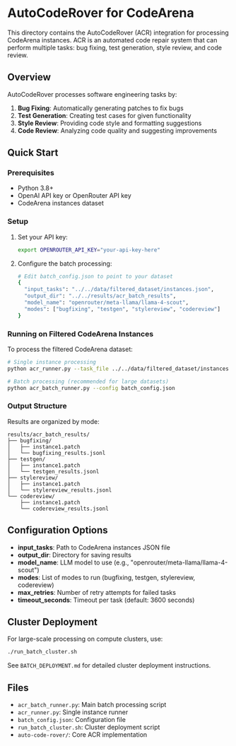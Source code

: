 # AutoCodeRover for CodeArena

This directory contains the AutoCodeRover (ACR) integration for processing CodeArena instances. ACR is an automated code repair system that can perform multiple tasks: bug fixing, test generation, style review, and code review.

## Overview

AutoCodeRover processes software engineering tasks by:
1. **Bug Fixing**: Automatically generating patches to fix bugs
2. **Test Generation**: Creating test cases for given functionality
3. **Style Review**: Providing code style and formatting suggestions
4. **Code Review**: Analyzing code quality and suggesting improvements

## Quick Start

### Prerequisites
- Python 3.8+
- OpenAI API key or OpenRouter API key
- CodeArena instances dataset

### Setup
1. Set your API key:
   ```bash
   export OPENROUTER_API_KEY="your-api-key-here"
   ```

2. Configure the batch processing:
   ```bash
   # Edit batch_config.json to point to your dataset
   {
     "input_tasks": "../../data/filtered_dataset/instances.json",
     "output_dir": "../../results/acr_batch_results",
     "model_name": "openrouter/meta-llama/llama-4-scout",
     "modes": ["bugfixing", "testgen", "stylereview", "codereview"]
   }
   ```

### Running on Filtered CodeArena Instances

To process the filtered CodeArena dataset:

```bash
# Single instance processing
python acr_runner.py --task_file ../../data/filtered_dataset/instances.json --instance_id <instance_id>

# Batch processing (recommended for large datasets)
python acr_batch_runner.py --config batch_config.json
```

### Output Structure

Results are organized by mode:
```
results/acr_batch_results/
├── bugfixing/
│   ├── instance1.patch
│   └── bugfixing_results.jsonl
├── testgen/
│   ├── instance1.patch
│   └── testgen_results.jsonl
├── stylereview/
│   ├── instance1.patch
│   └── stylereview_results.jsonl
└── codereview/
    ├── instance1.patch
    └── codereview_results.jsonl
```

## Configuration Options

- **input_tasks**: Path to CodeArena instances JSON file
- **output_dir**: Directory for saving results
- **model_name**: LLM model to use (e.g., "openrouter/meta-llama/llama-4-scout")
- **modes**: List of modes to run (bugfixing, testgen, stylereview, codereview)
- **max_retries**: Number of retry attempts for failed tasks
- **timeout_seconds**: Timeout per task (default: 3600 seconds)

## Cluster Deployment

For large-scale processing on compute clusters, use:
```bash
./run_batch_cluster.sh
```

See `BATCH_DEPLOYMENT.md` for detailed cluster deployment instructions.

## Files

- `acr_batch_runner.py`: Main batch processing script
- `acr_runner.py`: Single instance runner
- `batch_config.json`: Configuration file
- `run_batch_cluster.sh`: Cluster deployment script
- `auto-code-rover/`: Core ACR implementation 